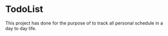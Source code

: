 # TodoList
This project has done for the purpose of to track all personal schedule in a day to day life.

